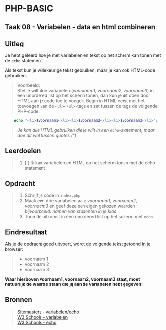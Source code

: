 # PHP-BASIC

## Taak 08 - Variabelen - data en html combineren

## Uitleg

Je hebt geleerd hoe je met variabelen en tekst op het scherm kan tonen met de `echo` statement.
>
Als tekst kun je willekeurige tekst gebruiken, maar je kan ook HTML-code gebruiken.

>Voorbeeld:  
Stel je wilt drie variabelen (_voornaam1_, _voornaam2_, _voornaam3_) in een unordered list op het scherm tonen, dan kun je dit doen door HTML aan je code toe te voegen. Begin in HTML eerst met het toevoegen van de `<ul></ul>`-tags
en zet tussen de tags de volgende PHP-code:

```php
    echo "<li>$voornaam1</li><li>$voornaam2</li><li>$voornaam3</li>";
```

>_Je kan alle HTML gebruiken die je wilt in een `echo`-statement, maar doe dit wel tussen quotes (")_
>
## Leerdoelen

>1. [ ] Ik kan variabelen en HTML op het scherm tonen met de echo-statement

## Opdracht

>1. Schrijf je code in `index.php`
>2. Maak een drie variabelen aan: _voornaam1_, _voornaam2_, _voornaam3_ en geef deze een eigen gekozen waarden _bijvoorbeeld: namen van studenten in je klas_
>3. Toon de uitkomst in een onordered list op het scherm met `echo`

## Eindresultaat

Als je de opdracht goed uitvoert, wordt de volgende tekst getoond in je browser:

> * voornaam 1
> * voornaam 2
> * voornaam 3

__Waar hierboven voornaam1, voornaam2, voornaam3 staat, moet natuurlijk de waarde staan die jij aan de variabelen hebt gegeven!__

## Bronnen

>[Sitemasters - variabelen/echo](http://www.sitemasters.be/tutorials/1/1/3/PHP/Variabelen_in_PHP#wat)  
>[W3 Schools - variabelen](https://www.w3schools.com/php/php_variables.asp)  
>[W3 Schools - echo](https://www.w3schools.com/php/php_echo_print.asp)  

<!--- ------------ DIT COMMENTAAR LATEN STAAN AUB ------------
------------------ ------------------------------ ------------
------------------ eagle ref:36378698
------------------ ------------------------------ ------------
------------------ DIT COMMENTAAR LATEN STAAN AUB -------- -->
